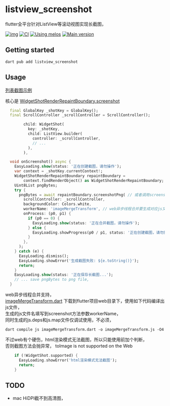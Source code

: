# listview_screenshot
flutter全平台针对ListView等滚动视图实现长截图，

[![img](https://img.shields.io/github/release/AoEiuV020/listview_screenshot.svg)](https://github.com/AoEiuV020/listview_screenshot/releases)
[![CI](https://github.com/AoEiuV020/listview_screenshot/workflows/CI/badge.svg)](https://github.com/AoEiuV020/listview_screenshot/actions)
[![Using melos](https://img.shields.io/badge/maintained%20with-melos-f700ff.svg?style=flat-square)](https://github.com/invertase/melos)
[![Main version](https://img.shields.io/pub/v/listview_screenshot.svg)](https://pub.dev/packages/listview_screenshot)

## Getting started

```shell
dart pub add listview_screenshot
```

## Usage
[列表截图示例](../../apps/example/lib/src/sample_feature/sample_item_list_view.dart)  

核心是 [WidgetShotRenderRepaintBoundary.screenshot](./lib/listview_screenshot.dart)  
```dart
  final GlobalKey _shotKey = GlobalKey();
  final ScrollController _scrollController = ScrollController();
```
```dart
        child: WidgetShot(
          key: _shotKey,
          child: ListView.builder(
            controller: _scrollController,
            // ...
          ),
        ),
```
```dart
  void onScreenshot() async {
    EasyLoading.show(status: '正在创建截图，请勿操作');
    var context = _shotKey.currentContext!;
    WidgetShotRenderRepaintBoundary repaintBoundary =
        context.findRenderObject() as WidgetShotRenderRepaintBoundary;
    Uint8List pngBytes;
    try {
      pngBytes = await repaintBoundary.screenshotPng( // 或者调用screenshotImage得到image库的Image对象，
        scrollController: _scrollController,
        backgroundColor: Colors.white,
        workerName: 'imageMergeTransform', // web异步线程合并要生成对应js文件，否则不传，
        onProcess: (p0, p1) {
          if (p0 == 0) {
            EasyLoading.show(status: '正在合并截图，请勿操作');
          } else {
            EasyLoading.showProgress(p0 / p1, status: '正在创建截图，请勿操作, $p0/$p1');
          }
        },
      );
    } catch (e) {
      EasyLoading.dismiss();
      EasyLoading.showError('生成截图失败: ${e.toString()}');
      return;
    }
    EasyLoading.show(status: '正在保存长截图...');
    // ... save pngBytes to png file,
  }
```
web异步线程合并支持，  
[imageMergeTransform.dart](./web/imageMergeTransform.dart)
下载到flutter项目web目录下，使用如下代码编译出js文件，  
生成的js文件名填写到screenshot方法参数workerName，  
同时生成的js.deps和js.map文件仅调试使用，不必须，  
```shell
dart compile js imageMergeTransform.dart -o imageMergeTransform.js -O4
```
不过web有个硬伤，html渲染模式无法截图，所以只能使用前加个判断，  
否则截图方法会抛异常，
toImage is not supported on the Web    
```dart
    if (!WidgetShot.supported) {
      EasyLoading.showError('html渲染模式无法截图');
      return;
    }
```

## TODO
- mac HiDPI截不到高清图，